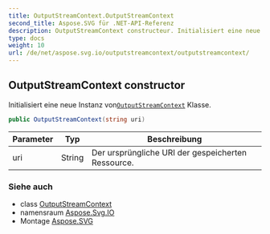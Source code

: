 ```yaml
---
title: OutputStreamContext.OutputStreamContext
second_title: Aspose.SVG für .NET-API-Referenz
description: OutputStreamContext constructeur. Initialisiert eine neue Instanz vonOutputStreamContext Klasse.
type: docs
weight: 10
url: /de/net/aspose.svg.io/outputstreamcontext/outputstreamcontext/
---
```

## OutputStreamContext constructor

Initialisiert eine neue Instanz von[`OutputStreamContext`](../) Klasse.

```csharp
public OutputStreamContext(string uri)
```

| Parameter | Typ | Beschreibung |
| --- | --- | --- |
| uri | String | Der ursprüngliche URI der gespeicherten Ressource. |

### Siehe auch

* class [OutputStreamContext](../)
* namensraum [Aspose.Svg.IO](../../outputstreamcontext/)
* Montage [Aspose.SVG](../../../)


